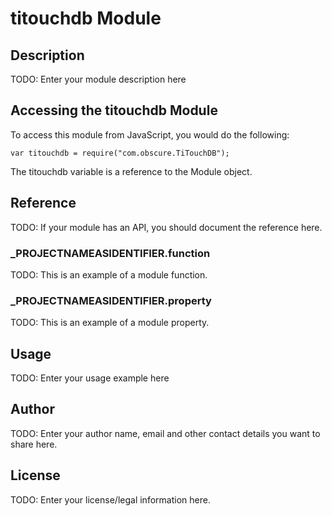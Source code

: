 # titouchdb Module

## Description

TODO: Enter your module description here

## Accessing the titouchdb Module

To access this module from JavaScript, you would do the following:

	var titouchdb = require("com.obscure.TiTouchDB");

The titouchdb variable is a reference to the Module object.	

## Reference

TODO: If your module has an API, you should document
the reference here.

### ___PROJECTNAMEASIDENTIFIER__.function

TODO: This is an example of a module function.

### ___PROJECTNAMEASIDENTIFIER__.property

TODO: This is an example of a module property.

## Usage

TODO: Enter your usage example here

## Author

TODO: Enter your author name, email and other contact
details you want to share here. 

## License

TODO: Enter your license/legal information here.

